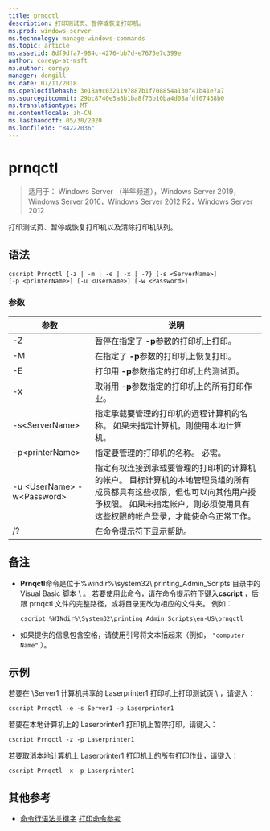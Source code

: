 ```yaml
---
title: prnqctl
description: 打印测试页、暂停或恢复打印机。
ms.prod: windows-server
ms.technology: manage-windows-commands
ms.topic: article
ms.assetid: 8df9dfa7-984c-4276-bb7d-e7675e7c399e
author: coreyp-at-msft
ms.author: coreyp
manager: dongill
ms.date: 07/11/2018
ms.openlocfilehash: 3e18a9c0321197887b1f708854a130f41b41e7a7
ms.sourcegitcommit: 29bc8740e5a8b1ba8f73b10ba4d08afdf07438b0
ms.translationtype: MT
ms.contentlocale: zh-CN
ms.lasthandoff: 05/30/2020
ms.locfileid: "84222036"
---
```

# <a name="prnqctl"></a>prnqctl

> 适用于： Windows Server （半年频道），Windows Server 2019，Windows Server 2016，Windows Server 2012 R2，Windows Server 2012

打印测试页、暂停或恢复打印机以及清除打印机队列。

## <a name="syntax"></a>语法
```
cscript Prnqctl {-z | -m | -e | -x | -?} [-s <ServerName>]
[-p <printerName>] [-u <UserName>] [-w <Password>]
```
### <a name="parameters"></a>参数

|参数|说明|
|-------|--------|
|-Z|暂停在指定了 **-p**参数的打印机上打印。|
|-M|在指定了 **-p**参数的打印机上恢复打印。|
|-E|打印用 **-p**参数指定的打印机上的测试页。|
|-X|取消用 **-p**参数指定的打印机上的所有打印作业。|
|-s\<ServerName>|指定承载要管理的打印机的远程计算机的名称。 如果未指定计算机，则使用本地计算机。|
|-p\<printerName>|指定要管理的打印机的名称。 必需。|
|-u \<UserName> -w\<Password>|指定有权连接到承载要管理的打印机的计算机的帐户。 目标计算机的本地管理员组的所有成员都具有这些权限，但也可以向其他用户授予权限。 如果未指定帐户，则必须使用具有这些权限的帐户登录，才能使命令正常工作。|
|/?|在命令提示符下显示帮助。|

## <a name="remarks"></a>备注
- **Prnqctl**命令是位于%windir%\system32\ printing_Admin_Scripts 目录中的 Visual Basic 脚本 \\ <language> 。 若要使用此命令，请在命令提示符下键入**cscript** ，后跟 prnqctl 文件的完整路径，或将目录更改为相应的文件夹。 例如：
  ```
  cscript %WINdir%\System32\printing_Admin_Scripts\en-US\prnqctl
  ```
- 如果提供的信息包含空格，请使用引号将文本括起来（例如， `"computer Name"` ）。

## <a name="examples"></a><a name="BKMK_examples"></a>示例
若要在 \Server1 计算机共享的 Laserprinter1 打印机上打印测试页 \\ ，请键入：
```
cscript Prnqctl -e -s Server1 -p Laserprinter1
```
若要在本地计算机上的 Laserprinter1 打印机上暂停打印，请键入：
```
cscript Prnqctl -z -p Laserprinter1
```
若要取消本地计算机上 Laserprinter1 打印机上的所有打印作业，请键入：
```
cscript Prnqctl -x -p Laserprinter1
```

## <a name="additional-references"></a>其他参考
- [命令行语法关键字](command-line-syntax-key.md) 
[打印命令参考](print-command-reference.md)
